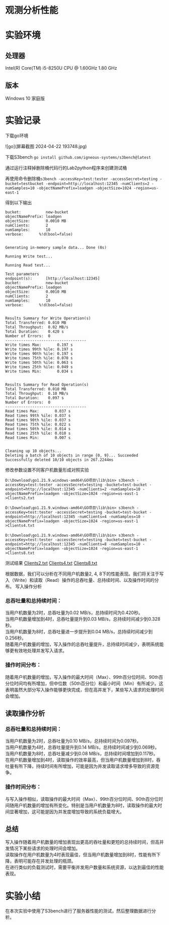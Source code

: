 # 观测分析性能

# 实验环境

## 处理器

Intel(R) Core(TM) i5-8250U CPU @ 1.60GHz   1.80 GHz

## 版本

Windows 10 家庭版

# 实验记录

下载go环境

![go](屏幕截图 2024-04-22 193748.jpg)

下载S3bench `go install github.com/igneous-systems/s3bench@latest`

通过运行注释掉删除桶代码行的Lab2python程序来创建测试桶

再使用命令删除桶`s3bench -accessKey=test:tester -accessSecret=testing -bucket=testbucket -endpoint=http://localhost:12345 -numClients=2 -numSamples=10 -objectNamePrefix=loadgen -objectSize=1024 -region=us-east-1`

得到以下输出
```
bucket:           new-bucket
objectNamePrefix: loadgen
objectSize:       0.0010 MB
numClients:       2
numSamples:       10
verbose:       %!d(bool=false)


Generating in-memory sample data... Done (0s)

Running Write test...

Running Read test...

Test parameters
endpoint(s):      [http://localhost:12345]
bucket:           new-bucket
objectNamePrefix: loadgen
objectSize:       0.0010 MB
numClients:       2
numSamples:       10
verbose:       %!d(bool=false)


Results Summary for Write Operation(s)
Total Transferred: 0.010 MB
Total Throughput:  0.02 MB/s
Total Duration:    0.420 s
Number of Errors:  0
------------------------------------
Write times Max:       0.197 s
Write times 99th %ile: 0.197 s
Write times 90th %ile: 0.197 s
Write times 75th %ile: 0.070 s
Write times 50th %ile: 0.063 s
Write times 25th %ile: 0.049 s
Write times Min:       0.034 s


Results Summary for Read Operation(s)
Total Transferred: 0.010 MB
Total Throughput:  0.10 MB/s
Total Duration:    0.097 s
Number of Errors:  0
------------------------------------
Read times Max:       0.037 s
Read times 99th %ile: 0.037 s
Read times 90th %ile: 0.037 s
Read times 75th %ile: 0.022 s
Read times 50th %ile: 0.014 s
Read times 25th %ile: 0.010 s
Read times Min:       0.007 s


Cleaning up 10 objects...
Deleting a batch of 10 objects in range {0, 9}... Succeeded
Successfully deleted 10/10 objects in 267.2244ms
```

修改参数设置不同客户机数量形成对照实验
```
D:\Download\go1.21.9.windows-amd64\GO项目\lib\bin> s3bench -accessKey=test:tester -accessSecret=testing -bucket=test-bucket -endpoint=http://localhost:12345 -numClients=2 -numSamples=10 -objectNamePrefix=loadgen -objectSize=1024 -region=us-east-1 >Clients2.txt

D:\Download\go1.21.9.windows-amd64\GO项目\lib\bin> s3bench -accessKey=test:tester -accessSecret=testing -bucket=test-bucket -endpoint=http://localhost:12345 -numClients=4 -numSamples=10 -objectNamePrefix=loadgen -objectSize=1024 -region=us-east-1 >Clients4.txt

D:\Download\go1.21.9.windows-amd64\GO项目\lib\bin> s3bench -accessKey=test:tester -accessSecret=testing -bucket=test-bucket -endpoint=http://localhost:12345 -numClients=8 -numSamples=10 -objectNamePrefix=loadgen -objectSize=1024 -region=us-east-1 >Clients8.txt

```

测试结果
[Clients2.txt](Clients2.txt)
[Clients4.txt](Clients4.txt)
[Clients8.txt](Clients8.txt)

根据数据，我们可以分析在不同用户机数量2, 4, 8下的性能表现。我们将关注于写入（Write）和读取（Read）操作的总吞吐量、总持续时间、以及操作时间的分布。
写入操作分析

### 总吞吐量和总持续时间：
当用户机数量为2时，总吞吐量为0.02 MB/s，总持续时间为0.420秒。  
当用户机数量增加到4时，总吞吐量提升到0.03 MB/s，总持续时间减少到0.328秒。  
当用户机数量为8时，总吞吐量进一步提升到0.04 MB/s，总持续时间减少到0.256秒。  
随着用户机数量的增加，写入操作的总吞吐量提升，总持续时间减少，表明系统能够更有效地处理并发写入请求。

### 操作时间分布：
随着用户机数量的增加，写入操作的最大时间（Max）、99th百分位时间、90th百分位时间均有所增加，但中位数（50th百分位）和最小时间（Min）有所减少。这表明虽然大部分写入操作能够更快完成，但在高并发下，某些写入请求的处理时间会增加。

## 读取操作分析
### 总吞吐量和总持续时间：
当用户机数量为2时，总吞吐量为0.10 MB/s，总持续时间为0.097秒。  
当用户机数量为4时，总吞吐量提升到0.14 MB/s，总持续时间减少到0.069秒。  
当用户机数量为8时，总吞吐量减少到0.08 MB/s，总持续时间增加到0.117秒。  
在用户机数量增加到4时，读取操作的效率最高，但当用户机数量增加到8时，吞吐量有所下降，持续时间有所增加，可能是因为并发读取请求增多导致的资源竞争。

### 操作时间分布：
与写入操作相似，读取操作的最大时间（Max）、99th百分位时间、90th百分位时间随用户机数量的增加有所变化。特别是当用户机数量为8时，读取操作的最大时间显著增加，这可能是因为并发度增加导致的系统负载增大。

## 总结
写入操作随着用户机数量的增加表现出更高的吞吐量和更短的总持续时间，但高并发情况下某些请求的处理时间会增加。  
读取操作在用户机数量为4时表现最佳，但当用户机数量增加到8时，性能有所下降，表明可能存在并发处理的瓶颈。  
在进行类似的负载测试时，需要平衡并发用户数量和系统资源，以达到最佳的性能表现。

# 实验小结

在本次实验中使用了S3bench进行了服务器性能的测试，然后整理数据进行分析。